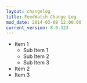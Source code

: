 ```yaml
---
layout: changelog
title: FeedWatch Change Log
mod_date: 2014-03-08 12:00:00
current_version: 8.0.323
---
```


- Item 1
  - Sub Item 1
  - Sub Item 2
  - Sub Item 3
- Item 2
- Item 3
